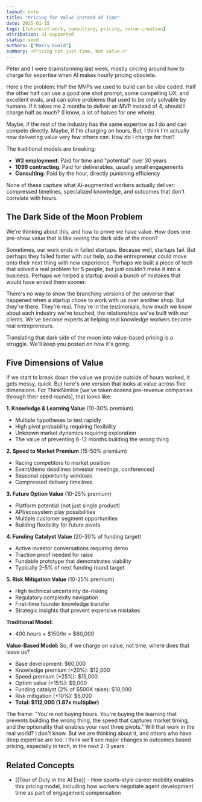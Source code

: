 ```yaml
---
layout: note
title: "Pricing for Value Instead of Time"
date: 2025-01-15
tags: [future-of-work, consulting, pricing, value-creation]
attribution: ai-supported
status: seed
authors: ["Marcy Ewald"]
summary: <Pricing not just time, but value.>"
---
```


Peter and I were brainstorming last week, mostly circling around how to charge for expertise when AI makes hourly pricing obsolete.

Here's the problem: Half the MVPs we used to build can be vibe coded. Half the other half can use a good one shot prompt, some compelling UX, and excellent evals, and can solve problems that used to be only solvable by humans. If it takes me 2 months to deliver an MVP instead of 4, should I charge half as much? (I know, a lot of halves for one whole). 

Maybe, if the rest of the industry has the same expertise as I do and can compete directly. Maybe, if I'm charging on hours. But, I think I'm actually now delivering value very few others can. How do I charge for that?

The traditional models are breaking:
- **W2 employment**: Paid for time and "potential" over 30 years
- **1099 contracting**: Paid for deliverables, usually small engagements
- **Consulting**: Paid by the hour, directly punishing efficiency

None of these capture what AI-augmented workers actually deliver: compressed timelines, specialized knowledge, and outcomes that don't correlate with hours.

## The Dark Side of the Moon Problem

We're thinking about this, and how to prove we have value. How does one pre-show value that is like seeing the dark side of the moon?

Sometimes, our work ends in failed startups. Because well, startups fail. But perhaps they failed faster with our help, so the entrepreneur could move onto their next thing with new experience. Perhaps we built a piece of tech that solved a real problem for 5 people, but just couldn't make it into a business. Perhaps we helped a startup avoid a bunch of mistakes that would have ended them sooner.

There's no way to show the branching versions of the universe that happened when a startup chose to work with us over another shop. But they're there. They're real. They're in the testimonials, how much we know about each industry we've touched, the relationships we've built with our clients. We've become experts at helping real knowledge workers become real entrepreneurs.

Translating that dark side of the moon into value-based pricing is a struggle. We'll keep you posted on how it's going.

## Five Dimensions of Value

If we start to break down the value we provide outside of hours worked, it gets messy, quick. But here's one version that looks at value across five dimensions. For ThinkNimble [we've taken dozens pre-revenue companies through their seed rounds], that looks like: 

**1. Knowledge & Learning Value** (10-30% premium)
- Multiple hypotheses to test rapidly
- High pivot probability requiring flexibility
- Unknown market dynamics requiring exploration
- The value of preventing 6-12 months building the wrong thing

**2. Speed to Market Premium** (15-50% premium)
- Racing competitors to market position
- Event/demo deadlines (investor meetings, conferences)
- Seasonal opportunity windows
- Compressed delivery timelines

**3. Future Option Value** (10-25% premium)
- Platform potential (not just single product)
- API/ecosystem play possibilities
- Multiple customer segment opportunities
- Building flexibility for future pivots

**4. Funding Catalyst Value** (20-30% of funding target)
- Active investor conversations requiring demo
- Traction proof needed for raise
- Fundable prototype that demonstrates viability
- Typically 2-5% of next funding round target

**5. Risk Mitigation Value** (10-25% premium)
- High technical uncertainty de-risking
- Regulatory complexity navigation
- First-time founder knowledge transfer
- Strategic insights that prevent expensive mistakes

**Traditional Model:**
- 400 hours × $150/hr = $60,000

**Value-Based Model:**
So, if we charge on value, not time, where does that leave us?
- Base development: $60,000
- Knowledge premium (+20%): $12,000
- Speed premium (+25%): $15,000
- Option value (+15%): $9,000
- Funding catalyst (2% of $500K raise): $10,000
- Risk mitigation (+10%): $6,000
- **Total: $112,000 (1.87x multiplier)**

The frame: "You're not buying hours. You're buying the learning that prevents building the wrong thing, the speed that captures market timing, and the optionality that enables your next three pivots." Will that work in the real world? I don't know. But we are thinking about it, and others who have deep expertise are too. I think we'll see major changes in outcomes based pricing, especially in tech, in the next 2-3 years.


## Related Concepts

- [[Tour of Duty in the AI Era]] - How sports-style career mobility enables this pricing model, including how workers negotiate agent development time as part of engagement compensation